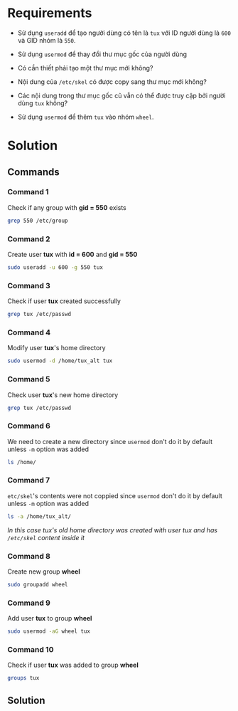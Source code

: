 # Requirements

- Sử dụng `useradd` để tạo người dùng có tên là `tux` với ID người dùng là `600` và GID nhóm là `550`.

- Sử dụng `usermod` để thay đổi thư mục gốc của người dùng

- Có cần thiết phải tạo một thư mục mới không?

- Nội dung của `/etc/skel` có được copy sang thư mục mới không?

- Các nội dung trong thư mục gốc cũ vẫn có thể được truy cập bởi người dùng `tux` không?

- Sử dụng `usermod` để thêm `tux` vào nhóm `wheel`.

# Solution

## Commands

### Command 1

Check if any group with **gid = 550** exists

```sh
grep 550 /etc/group
```

### Command 2

Create user **tux** with **id = 600** and **gid = 550**

```sh
sudo useradd -u 600 -g 550 tux
```

### Command 3

Check if user **tux** created successfully

```sh
grep tux /etc/passwd
```

### Command 4

Modify user **tux**'s home directory

```sh
sudo usermod -d /home/tux_alt tux
```

### Command 5

Check user **tux**'s new home directory

```sh
grep tux /etc/passwd
```

### Command 6

We need to create a new directory since `usermod` don't do it by default unless `-m` option was added

```sh
ls /home/
```

### Command 7

`etc/skel`'s contents were not coppied since `usermod` don't do it by default unless `-m` option was added

```sh
ls -a /home/tux_alt/
```

*In this case tux's old home directory was created with user tux and has `/etc/skel` content inside it*

### Command 8

Create new group **wheel**

```sh
sudo groupadd wheel
```

### Command 9

Add user **tux** to group **wheel**

```sh
sudo usermod -aG wheel tux
```

### Command 10

Check if user **tux** was added to group **wheel**

```sh
groups tux
```

## Solution

